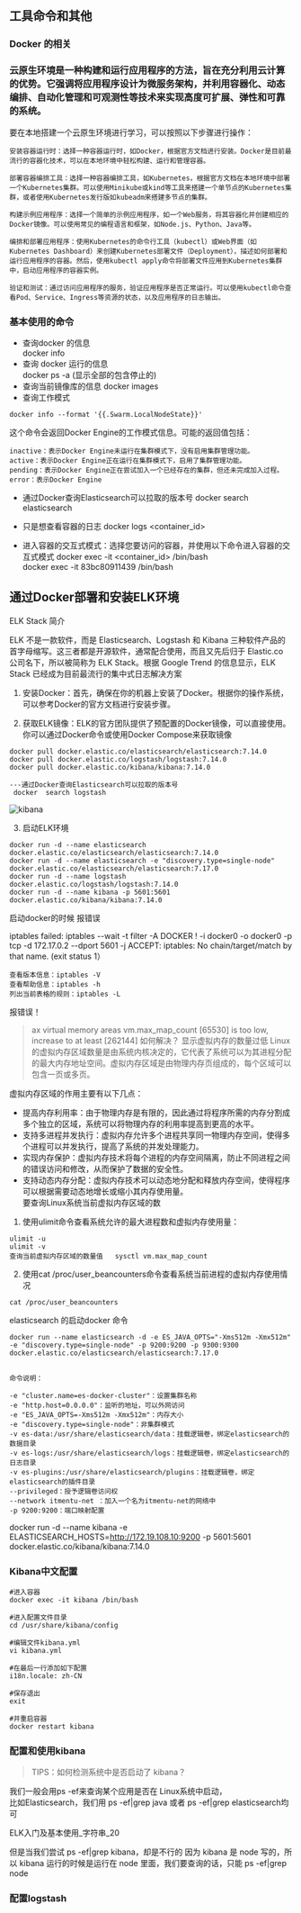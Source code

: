 ## 工具命令和其他

###   Docker 的相关

### 云原生环境是一种构建和运行应用程序的方法，旨在充分利用云计算的优势。它强调将应用程序设计为微服务架构，并利用容器化、动态编排、自动化管理和可观测性等技术来实现高度可扩展、弹性和可靠的系统。

  要在本地搭建一个云原生环境进行学习，可以按照以下步骤进行操作：

    安装容器运行时：选择一种容器运行时，如Docker，根据官方文档进行安装。Docker是目前最流行的容器化技术，可以在本地环境中轻松构建、运行和管理容器。

    部署容器编排工具：选择一种容器编排工具，如Kubernetes，根据官方文档在本地环境中部署一个Kubernetes集群。可以使用Minikube或kind等工具来搭建一个单节点的Kubernetes集群，或者使用Kubernetes发行版如kubeadm来搭建多节点的集群。

    构建示例应用程序：选择一个简单的示例应用程序，如一个Web服务，将其容器化并创建相应的Docker镜像。可以使用常见的编程语言和框架，如Node.js、Python、Java等。

    编排和部署应用程序：使用Kubernetes的命令行工具（kubectl）或Web界面（如Kubernetes Dashboard）来创建Kubernetes部署文件（Deployment），描述如何部署和运行应用程序的容器。然后，使用kubectl apply命令将部署文件应用到Kubernetes集群中，启动应用程序的容器实例。

    验证和测试：通过访问应用程序的服务，验证应用程序是否正常运行。可以使用kubectl命令查看Pod、Service、Ingress等资源的状态，以及应用程序的日志输出。
### 基本使用的命令
* 查询docker 的信息   
  docker  info
* 查询 docker 运行的信息   
   docker ps  -a (显示全部的包含停止的)
* 查询当前镜像库的信息
   docker images
* 查询工作模式   
 ```
docker info --format '{{.Swarm.LocalNodeState}}'
 ```
 这个命令会返回Docker Engine的工作模式信息。可能的返回值包括：

    inactive：表示Docker Engine未运行在集群模式下，没有启用集群管理功能。
    active：表示Docker Engine正在运行在集群模式下，启用了集群管理功能。
    pending：表示Docker Engine正在尝试加入一个已经存在的集群，但还未完成加入过程。
    error：表示Docker Engine
* 通过Docker查询Elasticsearch可以拉取的版本号
  docker search elasticsearch  

*  只是想查看容器的日志
docker logs <container_id>

* 进入容器的交互式模式：选择您要访问的容器，并使用以下命令进入容器的交互式模式
docker exec -it <container_id> /bin/bash  
  docker exec -it 83bc80911439 /bin/bash

## 通过Docker部署和安装ELK环境

ELK Stack 简介

ELK 不是一款软件，而是 Elasticsearch、Logstash 和 Kibana 三种软件产品的首字母缩写。这三者都是开源软件，通常配合使用，而且又先后归于 Elastic.co 公司名下，所以被简称为 ELK Stack。根据 Google Trend 的信息显示，ELK Stack 已经成为目前最流行的集中式日志解决方案  

1. 安装Docker：首先，确保在你的机器上安装了Docker。根据你的操作系统，可以参考Docker的官方文档进行安装步骤。

2. 获取ELK镜像：ELK的官方团队提供了预配置的Docker镜像，可以直接使用。你可以通过Docker命令或使用Docker Compose来获取镜像
```
docker pull docker.elastic.co/elasticsearch/elasticsearch:7.14.0
docker pull docker.elastic.co/logstash/logstash:7.14.0
docker pull docker.elastic.co/kibana/kibana:7.14.0

---通过Docker查询Elasticsearch可以拉取的版本号
 docker  search logstash

```

![kibana](./kibana_Version.jpg)

3. 启动ELK环境  
```
docker run -d --name elasticsearch docker.elastic.co/elasticsearch/elasticsearch:7.14.0
docker run -d --name elasticsearch -e "discovery.type=single-node" docker.elastic.co/elasticsearch/elasticsearch:7.17.0 
docker run -d --name logstash docker.elastic.co/logstash/logstash:7.14.0
docker run -d --name kibana -p 5601:5601 docker.elastic.co/kibana/kibana:7.14.0

```
启动docker的时候 报错误

iptables failed: iptables --wait -t filter -A DOCKER ! -i docker0 -o docker0 -p tcp -d 172.17.0.2 --dport 5601 -j ACCEPT: iptables: No chain/target/match by that name. (exit status 1）
```
查看版本信息：iptables -V
查看帮助信息：iptables -h
列出当前表格的规则：iptables -L

```

报错误！ 

> ax virtual memory areas vm.max_map_count [65530] is too low, increase to at least [262144] 如何解决？ 显示虚拟内存的数量过低
Linux的虚拟内存区域数量是由系统内核决定的，它代表了系统可以为其进程分配的最大内存地址空间。虚拟内存区域是由物理内存页组成的，每个区域可以包含一页或多页。

虚拟内存区域的作用主要有以下几点：

* 提高内存利用率：由于物理内存是有限的，因此通过将程序所需的内存分割成多个独立的区域，系统可以将物理内存的利用率提高到更高的水平。
* 支持多进程并发执行：虚拟内存允许多个进程共享同一物理内存空间，使得多个进程可以并发执行，提高了系统的并发处理能力。
* 实现内存保护：虚拟内存技术将每个进程的内存空间隔离，防止不同进程之间的错误访问和修改，从而保护了数据的安全性。
* 支持动态内存分配：虚拟内存技术可以动态地分配和释放内存空间，使得程序可以根据需要动态地增长或缩小其内存使用量。   
    要查询Linux系统当前虚拟内存区域的数
1. 使用ulimit命令查看系统允许的最大进程数和虚拟内存使用量：
```
ulimit -u
ulimit -v
查询当前虚拟内存区域的数量值   sysctl vm.max_map_count

```
2. 使用cat /proc/user_beancounters命令查看系统当前进程的虚拟内存使用情况
```
cat /proc/user_beancounters

```

elasticsearch 的启动docker 命令

```
docker run --name elasticsearch -d -e ES_JAVA_OPTS="-Xms512m -Xmx512m" -e "discovery.type=single-node" -p 9200:9200 -p 9300:9300 docker.elastic.co/elasticsearch/elasticsearch:7.17.0 


命令说明：

-e "cluster.name=es-docker-cluster"：设置集群名称
-e "http.host=0.0.0.0"：监听的地址，可以外网访问
-e "ES_JAVA_OPTS=-Xms512m -Xmx512m"：内存大小
-e "discovery.type=single-node"：非集群模式
-v es-data:/usr/share/elasticsearch/data：挂载逻辑卷，绑定elasticsearch的数据目录
-v es-logs:/usr/share/elasticsearch/logs：挂载逻辑卷，绑定elasticsearch的日志目录
-v es-plugins:/usr/share/elasticsearch/plugins：挂载逻辑卷，绑定elasticsearch的插件目录
--privileged：授予逻辑卷访问权
--network itmentu-net ：加入一个名为itmentu-net的网络中
-p 9200:9200：端口映射配置
```
docker run -d --name kibana -e ELASTICSEARCH_HOSTS=http://172.19.108.10:9200  -p 5601:5601 docker.elastic.co/kibana/kibana:7.14.0

###  Kibana中文配置
```
#进入容器
docker exec -it kibana /bin/bash

#进入配置文件目录
cd /usr/share/kibana/config

#编辑文件kibana.yml
vi kibana.yml

#在最后一行添加如下配置
i18n.locale: zh-CN

#保存退出
exit

#并重启容器
docker restart kibana

```

### 配置和使用kibana

> TIPS：如何检测系统中是否启动了 kibana？   

 我们一般会用ps -ef来查询某个应用是否在 Linux系统中启动，  
 比如Elasticsearch，我们用 ps -ef|grep java 或者 ps -ef|grep elasticsearch均可  

ELK入门及基本使用_字符串_20

但是当我们尝试 ps -ef|grep kibana，却是不行的
因为 kibana 是 node 写的，所以 kibana 运行的时候是运行在 node 里面，我们要查询的话，只能 ps -ef|grep node



### 配置logstash


